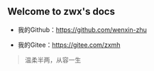 ## Welcome to zwx's docs 

<!-- - 我的博客网站：<http://blog.wxzhu.top> -->

- 我的Github：<https://github.com/wenxin-zhu>

- 我的Gitee：<https://gitee.com/zxmh>

> 温柔半两，从容一生
